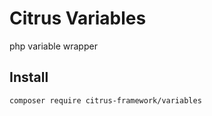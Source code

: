 # Citrus Variables
php variable wrapper

## Install
```
composer require citrus-framework/variables
```